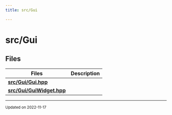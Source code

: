 ```yaml
---
title: src/Gui

---
```


# src/Gui





## Files

| Files           | Description    |
| -------------- | -------------- |
| **[src/Gui/Gui.hpp](/files/Gui_8hpp.md#file-gui.hpp)** |  |
| **[src/Gui/GuiWidget.hpp](/files/GuiWidget_8hpp.md#file-guiwidget.hpp)** |  |






-------------------------------

<sub>Updated on 2022-11-17</sub>
